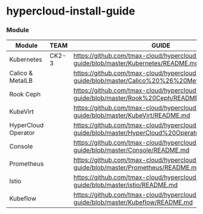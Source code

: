 # hypercloud-install-guide

### Module

| Module | TEAM | GUIDE |
| ------ | ------ | ------ |
| Kubernetes | CK2-3 | https://github.com/tmax-cloud/hypercloud-install-guide/blob/master/Kubernetes/README.md |
| Calico & MetalLB |  | https://github.com/tmax-cloud/hypercloud-install-guide/blob/master/Calico%20%26%20MetalLB/README.md |
| Rook Ceph |  | https://github.com/tmax-cloud/hypercloud-install-guide/blob/master/Rook%20Ceph/README.md |
| KubeVirt |  | https://github.com/tmax-cloud/hypercloud-install-guide/blob/master/KubeVirt/README.md |
| HyperCloud Operator |  | https://github.com/tmax-cloud/hypercloud-install-guide/blob/master/HyperCloud%20Operator/README.md |
| Console |  | https://github.com/tmax-cloud/hypercloud-install-guide/blob/master/Console/README.md |
| Prometheus |  | https://github.com/tmax-cloud/hypercloud-install-guide/blob/master/Prometheus/README.md |
| Istio |  | https://github.com/tmax-cloud/hypercloud-install-guide/blob/master/istio/README.md |
| Kubeflow |  | https://github.com/tmax-cloud/hypercloud-install-guide/blob/master/Kubeflow/README.md |
